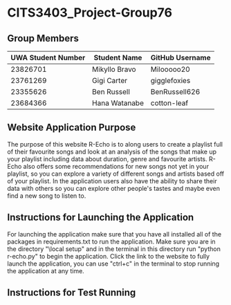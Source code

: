 # CITS3403_Project-Group76

## Group Members

| UWA Student Number |   Student Name   |   GitHub Username   |
|--------------------|------------------|---------------------|
| 23826701           | Mikyllo Bravo    | Milooooo20          |
| 23761269           | Gigi Carter      | gigglefoxies        |
| 23355626           | Ben Russell      | BenRussell626       |
| 23684366           | Hana Watanabe    | cotton-leaf         |




## Website Application Purpose
The purpose of this website R-Echo is to along users to create a playlist full of their favourite songs and look at an analysis of the songs that make up your playlist including data about duration, genre and favourite artists. R-Echo also offers some recommendations for new songs not yet in your playlist, so you can explore a variety of different songs and artists based off of your playlist. In the application users also have the ability to share their data with others so you can explore other people's tastes and maybe even find a new song to listen to. 


## Instructions for Launching the Application
For launching the application make sure that you have all installed all of the packages in requirements.txt to run the application.
Make sure you are in the directory "\local setup" and in the terminal in this directory run "python r-echo.py" to begin the application.
Click the link to the website to fully launch the application, you can use "ctrl+c" in the terminal to stop running the application at any time.


## Instructions for Test Running


